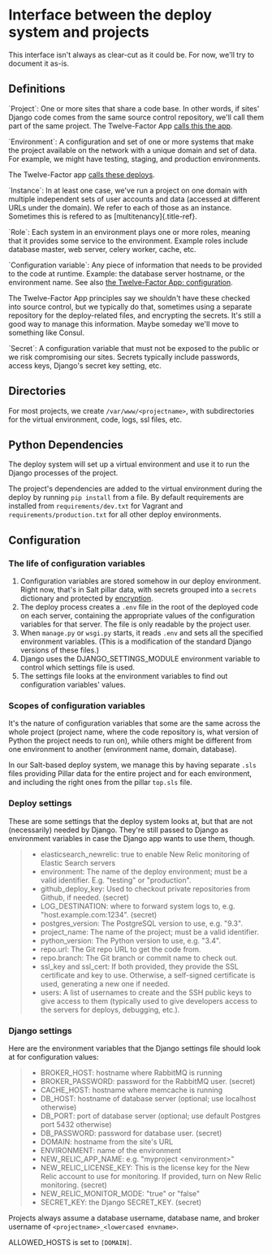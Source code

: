 Interface between the deploy system and projects
================================================

This interface isn\'t always as clear-cut as it could be. For now,
we\'ll try to document it as-is.

Definitions
-----------

\`Project\`: One or more sites that share a code base. In other words,
if sites\' Django code comes from the same source control repository,
we\'ll call them part of the same project. The Twelve-Factor App [calls
this the app](http://12factor.net/codebase).

\`Environment\`: A configuration and set of one or more systems that
make the project available on the network with a unique domain and set
of data. For example, we might have testing, staging, and production
environments.

The Twelve-Factor app [calls these deploys](http://12factor.net/config).

\`Instance\`: In at least one case, we\'ve run a project on one domain
with multiple independent sets of user accounts and data (accessed at
different URLs under the domain). We refer to each of those as an
instance. Sometimes this is refered to as [multitenancy]{.title-ref}.

\`Role\`: Each system in an environment plays one or more roles, meaning
that it provides some service to the environment. Example roles include
database master, web server, celery worker, cache, etc.

\`Configuration variable\`: Any piece of information that needs to be
provided to the code at runtime. Example: the database server hostname,
or the environment name. See also [the Twelve-Factor App:
configuration](http://12factor.net/config).

The Twelve-Factor App principles say we shouldn\'t have these checked
into source control, but we typically do that, sometimes using a
separate repository for the deploy-related files, and encrypting the
secrets. It\'s still a good way to manage this information. Maybe
someday we\'ll move to something like Consul.

\`Secret\`: A configuration variable that must not be exposed to the
public or we risk compromising our sites. Secrets typically include
passwords, access keys, Django\'s secret key setting, etc.

Directories
-----------

For most projects, we create `/var/www/<projectname>`, with
subdirectories for the virtual environment, code, logs, ssl files, etc.

Python Dependencies
-------------------

The deploy system will set up a virtual environment and use it to run
the Django processes of the project.

The project\'s dependencies are added to the virtual environment during
the deploy by running `pip install` from a file. By default requirements
are installed from `requirements/dev.txt` for Vagrant and
`requirements/production.txt` for all other deploy environments.

Configuration
-------------

### The life of configuration variables

1.  Configuration variables are stored somehow in our deploy
    environment. Right now, that\'s in Salt pillar data, with secrets
    grouped into a `secrets` dictionary and protected by
    [encryption](https://docs.saltstack.com/en/latest/ref/renderers/all/salt.renderers.gpg.html).
2.  The deploy process creates a `.env` file in the root of the deployed
    code on each server, containing the appropriate values of the
    configuration variables for that server. The file is only readable
    by the project user.
3.  When `manage.py` or `wsgi.py` starts, it reads `.env` and sets all
    the specified environment variables. (This is a modification of the
    standard Django versions of these files.)
4.  Django uses the DJANGO\_SETTINGS\_MODULE environment variable to
    control which settings file is used.
5.  The settings file looks at the environment variables to find out
    configuration variables\' values.

### Scopes of configuration variables

It\'s the nature of configuration variables that some are the same
across the whole project (project name, where the code repository is,
what version of Python the project needs to run on), while others might
be different from one environment to another (environment name, domain,
database).

In our Salt-based deploy system, we manage this by having separate
`.sls` files providing Pillar data for the entire project and for each
environment, and including the right ones from the pillar `top.sls`
file.

### Deploy settings

These are some settings that the deploy system looks at, but that are
not (necessarily) needed by Django. They\'re still passed to Django as
environment variables in case the Django app wants to use them, though.

> -   elasticsearch\_newrelic: true to enable New Relic monitoring of
>     Elastic Search servers
> -   environment: The name of the deploy environment; must be a valid
>     identifier. E.g. \"testing\" or \"production\".
> -   github\_deploy\_key: Used to checkout private repositories from
>     Github, if needed. (secret)
> -   LOG\_DESTINATION: where to forward system logs to, e.g.
>     \"host.example.com:1234\". (secret)
> -   postgres\_version: The PostgreSQL version to use, e.g. \"9.3\".
> -   project\_name: The name of the project; must be a valid
>     identifier.
> -   python\_version: The Python version to use, e.g. \"3.4\".
> -   repo.url: The Git repo URL to get the code from.
> -   repo.branch: The Git branch or commit name to check out.
> -   ssl\_key and ssl\_cert: If both provided, they provide the SSL
>     certificate and key to use. Otherwise, a self-signed certificate
>     is used, generating a new one if needed.
> -   users: A list of usernames to create and the SSH public keys to
>     give access to them (typically used to give developers access to
>     the servers for deploys, debugging, etc.).

### Django settings

Here are the environment variables that the Django settings file should
look at for configuration values:

> -   BROKER\_HOST: hostname where RabbitMQ is running
> -   BROKER\_PASSWORD: password for the RabbitMQ user. (secret)
> -   CACHE\_HOST: hostname where memcache is running
> -   DB\_HOST: hostname of database server (optional; use localhost
>     otherwise)
> -   DB\_PORT: port of database server (optional; use default Postgres
>     port 5432 otherwise)
> -   DB\_PASSWORD: password for database user. (secret)
> -   DOMAIN: hostname from the site\'s URL
> -   ENVIRONMENT: name of the environment
> -   NEW\_RELIC\_APP\_NAME: e.g. \"myproject \<environment\>\"
> -   NEW\_RELIC\_LICENSE\_KEY: This is the license key for the New
>     Relic account to use for monitoring. If provided, turn on New
>     Relic monitoring. (secret)
> -   NEW\_RELIC\_MONITOR\_MODE: \"true\" or \"false\"
> -   SECRET\_KEY: the Django SECRET\_KEY. (secret)

Projects always assume a database username, database name, and broker
username of `<projectname>_<lowercased envname>`.

ALLOWED\_HOSTS is set to `[DOMAIN]`.
